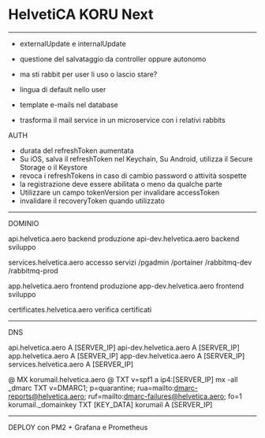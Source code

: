 # HelvetiCA KORU Next

-------------------------------------------------------------------------------------------

- externalUpdate e internalUpdate

- questione del salvataggio da controller oppure autonomo

- ma sti rabbit per user li uso o lascio stare?

- lingua di default nello user

- template e-mails nel database

- trasforma il mail service in un microservice con i relativi rabbits

AUTH

- durata del refreshToken aumentata
- Su iOS, salva il refreshToken nel Keychain, Su Android, utilizza il Secure Storage o il Keystore
- revoca i refreshTokens in caso di cambio password o attività sospette
- la registrazione deve essere abilitata o meno da qualche parte
- Utilizzare un campo tokenVersion per invalidare accessToken
- invalidare il recoveryToken quando utilizzato

-------------------------------------------------------------------------------------------

DOMINIO

api.helvetica.aero            backend produzione
api-dev.helvetica.aero        backend sviluppo

services.helvetica.aero       accesso servizi
  /pgadmin
  /portainer
  /rabbitmq-dev
  /rabbitmq-prod

app.helvetica.aero            frontend produzione
app-dev.helvetica.aero        frontend sviluppo

certificates.helvetica.aero   verifica certificati

-------------------------------------------------------------------------------------------

DNS

api.helvetica.aero            A       [SERVER_IP]
api-dev.helvetica.aero        A       [SERVER_IP]
app.helvetica.aero            A       [SERVER_IP]
app-dev.helvetica.aero        A       [SERVER_IP]
services.helvetica.aero       A       [SERVER_IP]

@                             MX      korumail.helvetica.aero
@                             TXT     v=spf1 a ip4:[SERVER_IP] mx -all
_dmarc                        TXT     v=DMARC1; p=quarantine; rua=mailto:dmarc-reports@helvetica.aero; ruf=mailto:dmarc-failures@helvetica.aero; fo=1
korumail._domainkey           TXT     [KEY_DATA]
korumail                      A       [SERVER_IP]

-------------------------------------------------------------------------------------------

DEPLOY con PM2 + Grafana e Prometheus

